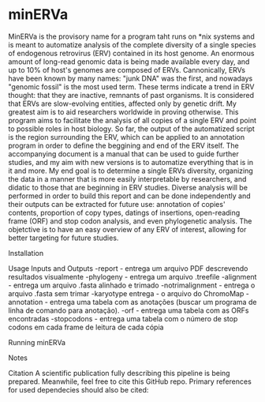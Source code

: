 # minERVa
MinERVa is the provisory name for a program taht runs on *nix systems and is meant to automatize analysis of the complete diversity of a single species of endogenous retrovirus (ERV) contained in its host genome. An enormous amount of long-read genomic data is being made available every day, and up to 10% of host's genomes are composed of ERVs. Cannonically, ERVs have been known by many names: "junk DNA" was the first, and nowadays "genomic fossil" is the most used term. These terms indicate a trend in ERV thought: that they are inactive, remnants of past organisms. It is considered that ERVs are slow-evolving entities, affected only by genetic drift. My greatest aim is to aid researchers worldwide in proving otherwise.
This program aims to facilitate the analysis of all copies of a single ERV and point to possible roles in host biology. So far, the output of the automatized script is the region surrounding the ERV, which can be applied to an annotation program in order to define the beggining and end of the ERV itself. 
The accompanying document is a manual that can be used to guide further studies, and my aim with new versions is to automatize everything that is in it and more. My end goal is to determine a single ERVs diversity, organizing the data in a manner that is more easily interpretable by researchers, and didatic to those that are beginning in ERV studies. Diverse analysis will be performed in order to build this report and can be done independently and their outputs can be extracted for future use: annotation of copies' contents, proportion of copy types, datings of insertions, open-reading frame (ORF) and stop codon analysis, and even phylogenetic analysis. The objetctive is to have an easy overview of any ERV of interest, allowing for better targeting for future studies.

Installation

Usage
Inputs and Outputs
-report - entrega um arquivo PDF descrevendo resultados visualmente 
-phylogeny - entrega um arquivo .treefile
-alignment - entrega um arquivo .fasta alinhado e trimado
-notrimalignment - entrega o arquivo .fasta sem trimar
-karyotype entrega - o arquivo do ChromoMap
-annotation - entrega uma tabela com as anotações (buscar um programa de linha de comando para anotação).
-orf - entrega uma tabela com as ORFs encontradas
-stopcodons - entrega uma tabela com o número de stop codons em cada frame de leitura de cada cópia

Running minERVa

Notes

Citation
A scientific publication fully describing this pipeline is being prepared. Meanwhile, feel free to cite this GitHub repo. Primary references for used dependecies should also be cited:
